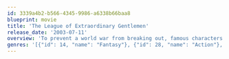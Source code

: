 ```yaml
---
id: 3339a4b2-b566-4345-9986-a6338b66baa8
blueprint: movie
title: 'The League of Extraordinary Gentlemen'
release_date: '2003-07-11'
overview: 'To prevent a world war from breaking out, famous characters from Victorian literature band together to do battle against a cunning villain.'
genres: '[{"id": 14, "name": "Fantasy"}, {"id": 28, "name": "Action"}, {"id": 53, "name": "Thriller"}, {"id": 878, "name": "Science Fiction"}]'
---
```

